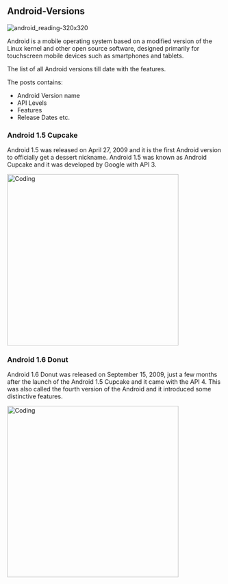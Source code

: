 ## Android-Versions

![android_reading-320x320](https://user-images.githubusercontent.com/36065206/211300302-561e1eb7-81b4-4f4b-9d28-50d38bc41a3c.png)

Android is a mobile operating system based on a modified version of the Linux kernel and other open source software, designed primarily for touchscreen mobile devices such as smartphones and tablets.

The list of all Android versions till date with the features.

The posts contains:
- Android Version name
- API Levels
- Features
- Release Dates etc.

### Android 1.5 Cupcake
Android 1.5 was released on April 27, 2009 and it is the first Android version to officially get a dessert nickname. Android 1.5 was known as Android Cupcake and it was developed by Google with API 3.

<p align="left"><img alt="Coding" width="400" src="https://user-images.githubusercontent.com/36065206/211304199-20ff25b1-d80b-4abe-91f9-20547989d0d8.png"> </p>


### Android 1.6 Donut
Android 1.6 Donut was released on September 15, 2009, just a few months after the launch of the Android 1.5 Cupcake and it came with the API 4. This was also called the fourth version of the Android and it introduced some distinctive features.

<p align="left"><img alt="Coding" width="400" src="https://user-images.githubusercontent.com/36065206/211304199-20ff25b1-d80b-4abe-91f9-20547989d0d8.png"> </p>

